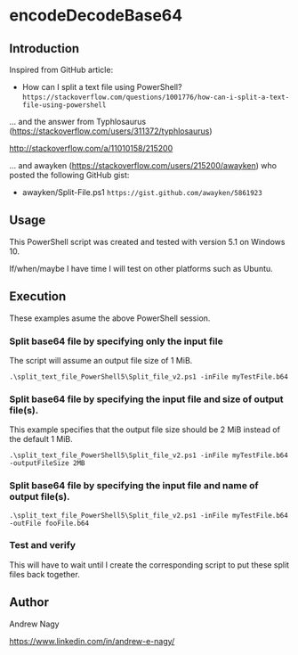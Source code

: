 # encodeDecodeBase64

## Introduction


Inspired from GitHub article:

* How can I split a text file using PowerShell?
  `https://stackoverflow.com/questions/1001776/how-can-i-split-a-text-file-using-powershell`

... and the answer from Typhlosaurus (https://stackoverflow.com/users/311372/typhlosaurus)

http://stackoverflow.com/a/11010158/215200


... and awayken (https://stackoverflow.com/users/215200/awayken) who posted the following GitHub gist:

* awayken/Split-File.ps1
  `https://gist.github.com/awayken/5861923`

## Usage

This PowerShell script was created and tested with version 5.1 on Windows 10.

If/when/maybe I have time I will test on other platforms such as Ubuntu.

## Execution

These examples asume the above PowerShell session.

### Split base64 file by specifying only the input file

The script will assume an output file size of 1 MiB.

`.\split_text_file_PowerShell5\Split_file_v2.ps1 -inFile myTestFile.b64`

### Split base64 file by specifying the input file and size of output file(s).

This example specifies that the output file size should be 2 MiB instead of the default 1 MiB.

`.\split_text_file_PowerShell5\Split_file_v2.ps1 -inFile myTestFile.b64 -outputFileSize 2MB`

### Split base64 file by specifying the input file and name of output file(s).

`.\split_text_file_PowerShell5\Split_file_v2.ps1 -inFile myTestFile.b64 -outFile fooFile.b64`

### Test and verify

This will have to wait until I create the corresponding script to put these split files back together.

## Author

Andrew Nagy

https://www.linkedin.com/in/andrew-e-nagy/
